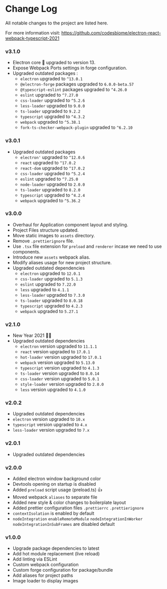 # Change Log

All notable changes to the project are listed here.

For more information visit:
https://github.com/codesbiome/electron-react-webpack-typescript-2021


### v3.1.0

- Electron core 🚀 upgraded to version 13.
- Expose Webpack Ports settings in forge configuration.
- Upgraded outdated packages :
    - `electron` upgraded to `^13.0.1`
    - `@electron-forge` packages upgraded to `6.0.0-beta.57`
    - `@typescript-eslint` packages upgraded to `^4.26.0`
    - `eslint` upgraded to `^7.27.0`
    - `css-loader` upgraded to `^5.2.6`
    - `less-loader` upgraded to `9.0.0`
    - `ts-loader` upgraded to `9.2.2`
    - `typescript` upgraded to `^4.3.2`
    - `webpack` upgraded to `^5.38.1`
    - `fork-ts-checker-webpack-plugin` upgraded to `^6.2.10`



### v3.0.1

- Upgraded outdated packages
    - `electron'` upgraded to `^12.0.6`
    - `react` upgraded to `^17.0.2`
    - `react-dom` upgraded to `^17.0.2`
    - `css-loader` upgraded to `^5.2.4`
    - `eslint` upgraded to `^7.25.0`
    - `node-loader` upgraded to `2.0.0`
    - `ts-loader` upgraded to `8.2.0`
    - `typescript` upgraded to `^4.2.4`
    - `webpack` upgraded to `^5.36.2`


### v3.0.0

- Overhaul for Application component layout and styling.
- Project Files structure updated.
- Move static images to `assets` directory.
- Remove `.prettierignore` file.
- Use `.tsx` file extension for `preload` and `renderer` incase we need to use components.
- Introduce new `assets` webpack alias.
- Modify aliases usage for new project structure.
- Upgraded outdated dependencies
    - `electron` upgraded to `12.0.1`
    - `css-loader` upgraded to `5.1.3`
    - `eslint` upgraded to `7.22.0`
    - `less` upgraded to `4.1.1`
    - `less-loader` upgraded to `7.3.0`
    - `ts-loader` upgraded to `8.0.18`
    - `typescript` upgraded to `4.2.3`
    - `webpack` upgraded to `5.27.1`

### v2.1.0

- New Year 2021 🎉🎊
- Upgraded outdated dependencies
    - `electron` version upgraded to `11.1.1`
    - `react` version upgraded to `17.0.1`
    - `hot-loader` version upgraded to `17.0.1`
    - `webpack` version upgraded to `5.13.0`
    - `typescript` version upgraded to `4.1.3`
    - `ts-loader` version upgraded to `8.0.14`
    - `css-loader` version upgraded to `5.0.1`
    - `style-loader` version upgraded to `2.0.0`
    - `less` version upgraded to `4.1.0`

### v2.0.2

- Upgraded outdated dependencies
- `electron` version upgraded to `10.x`
- `typescript` version upgraded to `4.x`
- `less-loader` version upgraded to `7.x`

### v2.0.1

- Upgraded outdated dependencies

### v2.0.0

- Added electron window background color
- Devtools opening on startup is disabled
- Added `preload` script usage (preload.ts) 👍
- Moved webpack `aliases` to separate file
- Added new style & color changes to boilerplate layout
- Added prettier configuration files `.prettierrc` `.prettierignore`
- `contextIsolation` is enabled by default
- `nodeIntegration` `enableRemoteModule` `nodeIntegrationInWorker` `nodeIntegrationInSubFrames` are disabled default

### v1.0.0

- Upgrade package dependencies to latest
- Add hot module replacement (live reload)
- Add linting via ESLint
- Custom webpack configuration
- Custom forge configuration for package/bundle
- Add aliases for project paths
- Image loader to display images